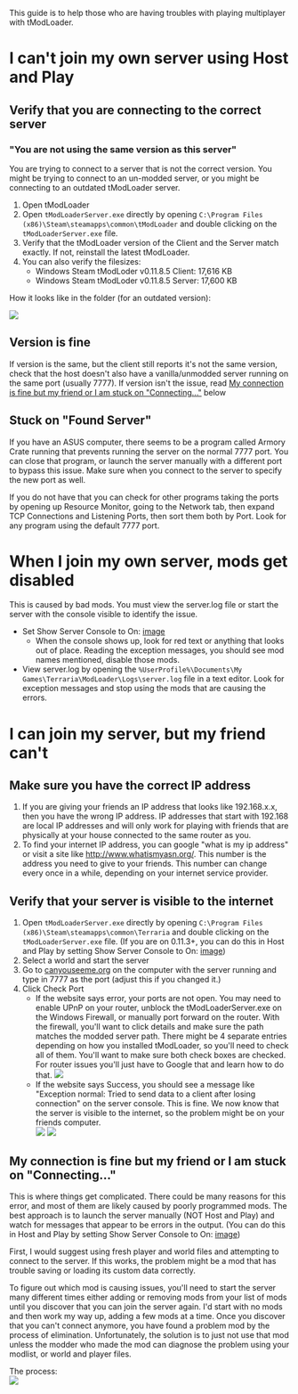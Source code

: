 This guide is to help those who are having troubles with playing multiplayer with tModLoader.

# I can't join my own server using Host and Play
## Verify that you are connecting to the correct server
### "You are not using the same version as this server"

You are trying to connect to a server that is not the correct version. You might be trying to connect to an un-modded server, or you might be connecting to an outdated tModLoader server. 

1. Open tModLoader
2. Open `tModLoaderServer.exe` directly by opening `C:\Program Files (x86)\Steam\steamapps\common\tModLoader` and double clicking on the `tModLoaderServer.exe` file.
3. Verify that the tModLoader version of the Client and the Server match exactly. If not, reinstall the latest tModLoader.
4. You can also verify the filesizes: 
   * Windows Steam tModLoder v0.11.8.5 Client: 17,616 KB
   * Windows Steam tModLoder v0.11.8.5 Server: 17,600 KB

How it looks like in the folder (for an outdated version):

![](https://i.imgur.com/lgfzxmp.png)

## Version is fine
If version is the same, but the client still reports it's not the same version, check that the host doesn't also have a vanilla/unmodded server running on the same port (usually 7777).
If version isn't the issue, read [My connection is fine but my friend or I am stuck on "Connecting..."](#my-connection-is-fine-but-my-friend-or-i-am-stuck-on-connecting) below

## Stuck on "Found Server"
If you have an ASUS computer, there seems to be a program called Armory Crate running that prevents running the server on the normal 7777 port. You can close that program, or launch the server manually with a different port to bypass this issue. Make sure when you connect to the server to specify the new port as well.

If you do not have that you can check for other programs taking the ports by opening up Resource Monitor, going to the Network tab, then expand TCP Connections and Listening Ports, then sort them both by Port. Look for any program using the default 7777 port.

# When I join my own server, mods get disabled
This is caused by bad mods. You must view the server.log file or start the server with the console visible to identify the issue. 
* Set Show Server Console to On: [image](https://i.imgur.com/nfhC1GH.png)
  * When the console shows up, look for red text or anything that looks out of place. Reading the exception messages, you should see mod names mentioned, disable those mods.
* View server.log by opening the `%UserProfile%\Documents\My Games\Terraria\ModLoader\Logs\server.log` file in a text editor. Look for exception messages and stop using the mods that are causing the errors.

# I can join my server, but my friend can't
## Make sure you have the correct IP address
1. If you are giving your friends an IP address that looks like 192.168.x.x, then you have the wrong IP address. IP addresses that start with 192.168 are local IP addresses and will only work for playing with friends that are physically at your house connected to the same router as you.
2. To find your internet IP address, you can google "what is my ip address" or visit a site like http://www.whatismyasn.org/. This number is the address you need to give to your friends. This number can change every once in a while, depending on your internet service provider.
## Verify that your server is visible to the internet
1. Open `tModLoaderServer.exe` directly by opening `C:\Program Files (x86)\Steam\steamapps\common\Terraria` and double clicking on the `tModLoaderServer.exe` file. (If you are on 0.11.3+, you can do this in Host and Play by setting Show Server Console to On: [image](https://i.imgur.com/nfhC1GH.png))
2. Select a world and start the server
3. Go to [canyouseeme.org](http://canyouseeme.org/) on the computer with the server running and type in 7777 as the port (adjust this if you changed it.)
4. Click Check Port
    * If the website says error, your ports are not open. You may need to enable UPnP on your router, unblock the tModLoaderServer.exe on the Windows Firewall, or manually port forward on the router. With the firewall, you'll want to click details and make sure the path matches the modded server path. There might be 4 separate entries depending on how you installed tModLoader, so you'll need to check all of them. You'll want to make sure both check boxes are checked. For router issues you'll just have to Google that and learn how to do that.
![](https://i.imgur.com/Ds6brPn.png)
    * If the website says Success, you should see a message like "Exception normal: Tried to send data to a client after losing connection" on the server console. This is fine. We now know that the server is visible to the internet, so the problem might be on your friends computer.  
![](https://i.imgur.com/xxPNTBN.png)
![](https://i.imgur.com/4Eo66NN.png)

## My connection is fine but my friend or I am stuck on "Connecting..."
This is where things get complicated. There could be many reasons for this error, and most of them are likely caused by poorly programmed mods. The best approach is to launch the server manually (NOT Host and Play) and watch for messages that appear to be errors in the output. (You can do this in Host and Play by setting Show Server Console to On: [image](https://i.imgur.com/nfhC1GH.png))

First, I would suggest using fresh player and world files and attempting to connect to the server. If this works, the problem might be a mod that has trouble saving or loading its custom data correctly.

To figure out which mod is causing issues, you'll need to start the server many different times either adding or removing mods from your list of mods until you discover that you can join the server again. I'd start with no mods and then work my way up, adding a few mods at a time. Once you discover that you can't connect anymore, you have found a problem mod by the process of elimination. Unfortunately, the solution is to just not use that mod unless the modder who made the mod can diagnose the problem using your modlist, or world and player files.

The process:  
![](http://i.imgur.com/5nGP6Qi.png)